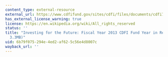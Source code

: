 ```yaml
---
content_type: external-resource
external_url: https://www.cdfifund.gov/sites/cdfi/files/documents/cdfi7325_1_yr_2013web_v05abf_508-v4.pdf
has_external_license_warning: true
license: https://en.wikipedia.org/wiki/All_rights_reserved
status: ''
title: "Investing for the Future: Fiscal Year 2013 CDFI Fund Year in Review (PDF\u2013\
  3.3MB)"
uid: 6b79f075-294e-4ed2-af62-5c56e4d8007c
wayback_url: ''
---
```

